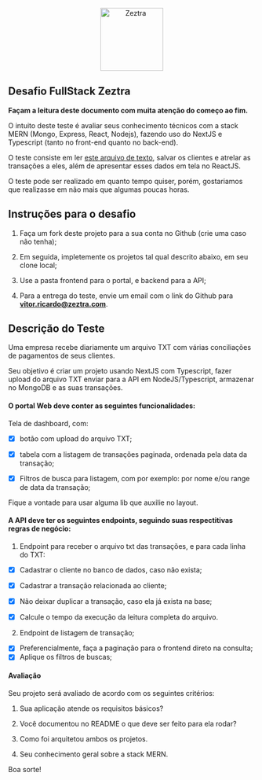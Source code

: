 <p  align="center"  width="100%">

<img  width="128px"  src="images/favicon.ico"  alt="Zeztra">

</p>

## Desafio FullStack Zeztra

**Façam a leitura deste documento com muita atenção do começo ao fim.**

O intuito deste teste é avaliar seus conhecimento técnicos com a stack MERN (Mongo, Express, React, Nodejs), fazendo uso do NextJS e Typescript (tanto no front-end quanto no back-end).

O teste consiste em ler <a  href="https://github.com/Zeztra/desafio_vaga/blob/main/transacoes.txt">este arquivo de texto</a>, salvar os clientes e atrelar as transações a eles, além de apresentar esses dados em tela no ReactJS.

O teste pode ser realizado em quanto tempo quiser, porém, gostariamos que realizasse em não mais que algumas poucas horas.

## Instruções para o desafio

1. Faça um fork deste projeto para a sua conta no Github (crie uma caso não tenha);

2. Em seguida, impletemente os projetos tal qual descrito abaixo, em seu clone local;

3. Use a pasta frontend para o portal, e backend para a API;

4. Para a entrega do teste, envie um email com o link do Github para **vitor.ricardo@zeztra.com**.

## Descrição do Teste

Uma empresa recebe diariamente um arquivo TXT com várias conciliações de pagamentos de seus clientes.

Seu objetivo é criar um projeto usando NextJS com Typescript, fazer upload do arquivo TXT enviar para a API em NodeJS/Typescript, armazenar no MongoDB e as suas transações.

#### O portal Web deve conter as seguintes funcionalidades:

Tela de dashboard, com:

- [x] botão com upload do arquivo TXT;

- [x] tabela com a listagem de transações paginada, ordenada pela data da transação;
- [x] Filtros de busca para listagem, com por exemplo: por nome e/ou range de data da transação;

Fique a vontade para usar alguma lib que auxilie no layout.

#### A API deve ter os seguintes endpoints, seguindo suas respectitivas regras de negócio:

1. Endpoint para receber o arquivo txt das transações, e para cada linha do TXT:

- [x] Cadastrar o cliente no banco de dados, caso não exista;

- [x] Cadastrar a transação relacionada ao cliente;

- [x] Não deixar duplicar a transação, caso ela já exista na base;
- [x] Calcule o tempo da execução da leitura completa do arquivo.

2. Endpoint de listagem de transação;

- [x] Preferencialmente, faça a paginação para o frontend direto na consulta;
- [x] Aplique os filtros de buscas;

#### Avaliação

Seu projeto será avaliado de acordo com os seguintes critérios:

1. Sua aplicação atende os requisitos básicos?

2. Você documentou no README o que deve ser feito para ela rodar?

3. Como foi arquitetou ambos os projetos.

4. Seu conhecimento geral sobre a stack MERN.

Boa sorte!

